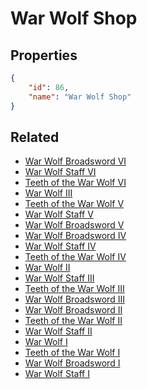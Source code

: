 # War Wolf Shop

<no description available>

## Properties

```json
{
    "id": 86,
    "name": "War Wolf Shop"
}
```

## Related

- [War Wolf Broadsword VI](../items/5623-war-wolf-broadsword-vi.md)
- [War Wolf Staff VI](../items/5629-war-wolf-staff-vi.md)
- [Teeth of the War Wolf VI](../items/5635-teeth-of-the-war-wolf-vi.md)
- [War Wolf III](../items/5656-war-wolf-iii.md)
- [Teeth of the War Wolf V](../items/5634-teeth-of-the-war-wolf-v.md)
- [War Wolf Staff V](../items/5628-war-wolf-staff-v.md)
- [War Wolf Broadsword V](../items/5622-war-wolf-broadsword-v.md)
- [War Wolf Broadsword IV](../items/5621-war-wolf-broadsword-iv.md)
- [War Wolf Staff IV](../items/5627-war-wolf-staff-iv.md)
- [Teeth of the War Wolf IV](../items/5633-teeth-of-the-war-wolf-iv.md)
- [War Wolf II](../items/5655-war-wolf-ii.md)
- [War Wolf Staff III](../items/5626-war-wolf-staff-iii.md)
- [Teeth of the War Wolf III](../items/5632-teeth-of-the-war-wolf-iii.md)
- [War Wolf Broadsword III](../items/5620-war-wolf-broadsword-iii.md)
- [War Wolf Broadsword II](../items/5619-war-wolf-broadsword-ii.md)
- [Teeth of the War Wolf II](../items/5631-teeth-of-the-war-wolf-ii.md)
- [War Wolf Staff II](../items/5625-war-wolf-staff-ii.md)
- [War Wolf I](../items/5654-war-wolf-i.md)
- [Teeth of the War Wolf I](../items/5630-teeth-of-the-war-wolf-i.md)
- [War Wolf Broadsword I](../items/5618-war-wolf-broadsword-i.md)
- [War Wolf Staff I](../items/5624-war-wolf-staff-i.md)

